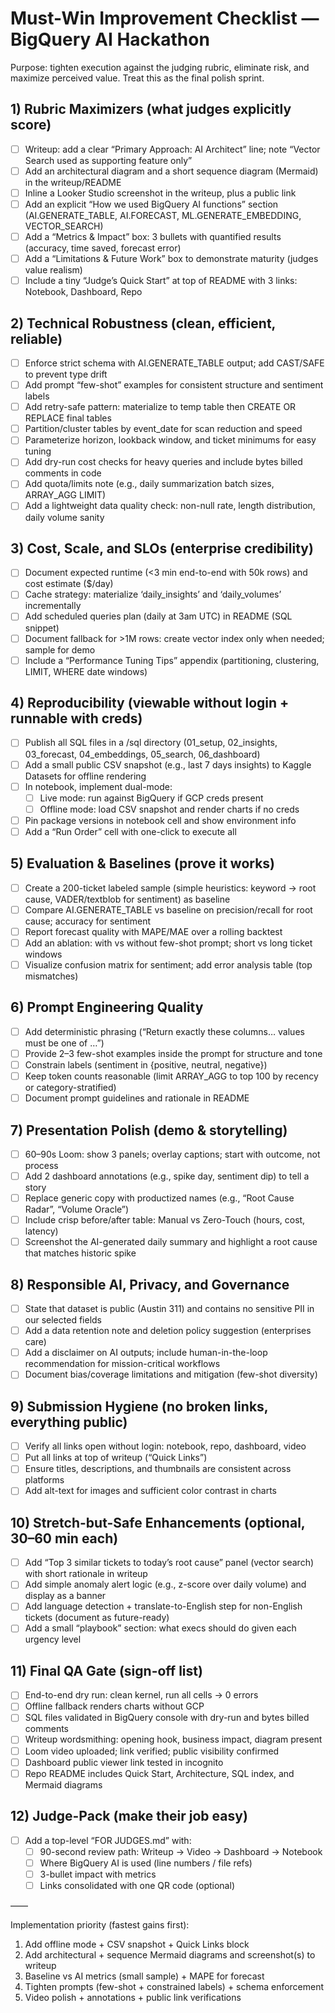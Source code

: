 # Must-Win Improvement Checklist — BigQuery AI Hackathon

Purpose: tighten execution against the judging rubric, eliminate risk, and maximize perceived value. Treat this as the final polish sprint.

## 1) Rubric Maximizers (what judges explicitly score)
- [ ] Writeup: add a clear “Primary Approach: AI Architect” line; note “Vector Search used as supporting feature only”
- [ ] Add an architectural diagram and a short sequence diagram (Mermaid) in the writeup/README
- [ ] Inline a Looker Studio screenshot in the writeup, plus a public link
- [ ] Add an explicit “How we used BigQuery AI functions” section (AI.GENERATE_TABLE, AI.FORECAST, ML.GENERATE_EMBEDDING, VECTOR_SEARCH)
- [ ] Add a “Metrics & Impact” box: 3 bullets with quantified results (accuracy, time saved, forecast error)
- [ ] Add a “Limitations & Future Work” box to demonstrate maturity (judges value realism)
- [ ] Include a tiny “Judge’s Quick Start” at top of README with 3 links: Notebook, Dashboard, Repo

## 2) Technical Robustness (clean, efficient, reliable)
- [ ] Enforce strict schema with AI.GENERATE_TABLE output; add CAST/SAFE to prevent type drift
- [ ] Add prompt “few-shot” examples for consistent structure and sentiment labels
- [ ] Add retry-safe pattern: materialize to temp table then CREATE OR REPLACE final tables
- [ ] Partition/cluster tables by event_date for scan reduction and speed
- [ ] Parameterize horizon, lookback window, and ticket minimums for easy tuning
- [ ] Add dry-run cost checks for heavy queries and include bytes billed comments in code
- [ ] Add quota/limits note (e.g., daily summarization batch sizes, ARRAY_AGG LIMIT)
- [ ] Add a lightweight data quality check: non-null rate, length distribution, daily volume sanity

## 3) Cost, Scale, and SLOs (enterprise credibility)
- [ ] Document expected runtime (<3 min end-to-end with 50k rows) and cost estimate ($/day)
- [ ] Cache strategy: materialize ‘daily_insights’ and ‘daily_volumes’ incrementally
- [ ] Add scheduled queries plan (daily at 3am UTC) in README (SQL snippet)
- [ ] Document fallback for >1M rows: create vector index only when needed; sample for demo
- [ ] Include a “Performance Tuning Tips” appendix (partitioning, clustering, LIMIT, WHERE date windows)

## 4) Reproducibility (viewable without login + runnable with creds)
- [ ] Publish all SQL files in a /sql directory (01_setup, 02_insights, 03_forecast, 04_embeddings, 05_search, 06_dashboard)
- [ ] Add a small public CSV snapshot (e.g., last 7 days insights) to Kaggle Datasets for offline rendering
- [ ] In notebook, implement dual-mode:
  - [ ] Live mode: run against BigQuery if GCP creds present
  - [ ] Offline mode: load CSV snapshot and render charts if no creds
- [ ] Pin package versions in notebook cell and show environment info
- [ ] Add a “Run Order” cell with one-click to execute all

## 5) Evaluation & Baselines (prove it works)
- [ ] Create a 200-ticket labeled sample (simple heuristics: keyword → root cause, VADER/textblob for sentiment) as baseline
- [ ] Compare AI.GENERATE_TABLE vs baseline on precision/recall for root cause; accuracy for sentiment
- [ ] Report forecast quality with MAPE/MAE over a rolling backtest
- [ ] Add an ablation: with vs without few-shot prompt; short vs long ticket windows
- [ ] Visualize confusion matrix for sentiment; add error analysis table (top mismatches)

## 6) Prompt Engineering Quality
- [ ] Add deterministic phrasing (“Return exactly these columns… values must be one of …”)
- [ ] Provide 2–3 few-shot examples inside the prompt for structure and tone
- [ ] Constrain labels (sentiment in {positive, neutral, negative})
- [ ] Keep token counts reasonable (limit ARRAY_AGG to top 100 by recency or category-stratified)
- [ ] Document prompt guidelines and rationale in README

## 7) Presentation Polish (demo & storytelling)
- [ ] 60–90s Loom: show 3 panels; overlay captions; start with outcome, not process
- [ ] Add 2 dashboard annotations (e.g., spike day, sentiment dip) to tell a story
- [ ] Replace generic copy with productized names (e.g., “Root Cause Radar”, “Volume Oracle”)
- [ ] Include crisp before/after table: Manual vs Zero-Touch (hours, cost, latency)
- [ ] Screenshot the AI-generated daily summary and highlight a root cause that matches historic spike

## 8) Responsible AI, Privacy, and Governance
- [ ] State that dataset is public (Austin 311) and contains no sensitive PII in our selected fields
- [ ] Add a data retention note and deletion policy suggestion (enterprises care)
- [ ] Add a disclaimer on AI outputs; include human-in-the-loop recommendation for mission-critical workflows
- [ ] Document bias/coverage limitations and mitigation (few-shot diversity)

## 9) Submission Hygiene (no broken links, everything public)
- [ ] Verify all links open without login: notebook, repo, dashboard, video
- [ ] Put all links at top of writeup (“Quick Links”)
- [ ] Ensure titles, descriptions, and thumbnails are consistent across platforms
- [ ] Add alt-text for images and sufficient color contrast in charts

## 10) Stretch-but-Safe Enhancements (optional, 30–60 min each)
- [ ] Add “Top 3 similar tickets to today’s root cause” panel (vector search) with short rationale in writeup
- [ ] Add simple anomaly alert logic (e.g., z-score over daily volume) and display as a banner
- [ ] Add language detection + translate-to-English step for non-English tickets (document as future-ready)
- [ ] Add a small “playbook” section: what execs should do given each urgency level

## 11) Final QA Gate (sign-off list)
- [ ] End-to-end dry run: clean kernel, run all cells → 0 errors
- [ ] Offline fallback renders charts without GCP
- [ ] SQL files validated in BigQuery console with dry-run and bytes billed comments
- [ ] Writeup wordsmithing: opening hook, business impact, diagram present
- [ ] Loom video uploaded; link verified; public visibility confirmed
- [ ] Dashboard public viewer link tested in incognito
- [ ] Repo README includes Quick Start, Architecture, SQL index, and Mermaid diagrams

## 12) Judge-Pack (make their job easy)
- [ ] Add a top-level “FOR JUDGES.md” with:
  - [ ] 90-second review path: Writeup → Video → Dashboard → Notebook
  - [ ] Where BigQuery AI is used (line numbers / file refs)
  - [ ] 3-bullet impact with metrics
  - [ ] Links consolidated with one QR code (optional)

——

Implementation priority (fastest gains first):
1) Add offline mode + CSV snapshot + Quick Links block  
2) Add architectural + sequence Mermaid diagrams and screenshot(s) to writeup  
3) Baseline vs AI metrics (small sample) + MAPE for forecast  
4) Tighten prompts (few-shot + constrained labels) + schema enforcement  
5) Video polish + annotations + public link verifications
